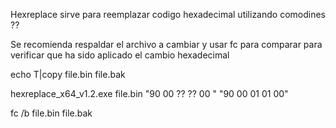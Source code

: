 Hexreplace sirve para reemplazar codigo hexadecimal utilizando comodines ??

Se recomienda respaldar el archivo a cambiar y usar fc para comparar para verificar que ha sido aplicado el cambio hexadecimal

echo T|copy file.bin file.bak

hexreplace_x64_v1.2.exe file.bin "90 00 ?? ?? 00 " "90 00 01 01 00"

fc /b file.bin file.bak
